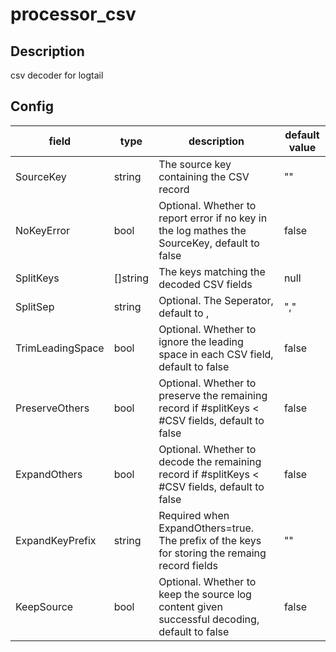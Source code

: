 # processor_csv

## Description

csv decoder for logtail

## Config

|  field   |   type   |   description   | default value   |
| ---- | ---- | ---- | ---- |
|SourceKey|string|The source key containing the CSV record|""|
|NoKeyError|bool|Optional. Whether to report error if no key in the log mathes the SourceKey, default to false|false|
|SplitKeys|[]string|The keys matching the decoded CSV fields|null|
|SplitSep|string|Optional. The Seperator, default to ,|","|
|TrimLeadingSpace|bool|Optional. Whether to ignore the leading space in each CSV field, default to false|false|
|PreserveOthers|bool|Optional. Whether to preserve the remaining record if #splitKeys < #CSV fields, default to false|false|
|ExpandOthers|bool|Optional. Whether to decode the remaining record if #splitKeys < #CSV fields, default to false|false|
|ExpandKeyPrefix|string|Required when ExpandOthers=true. The prefix of the keys for storing the remaing record fields|""|
|KeepSource|bool|Optional. Whether to keep the source log content given successful decoding, default to false|false|
